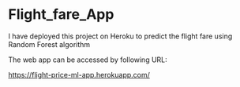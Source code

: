 # Flight_fare_App

I have deployed this project on Heroku to predict the flight fare using Random Forest algorithm

The web app can be accessed by following URL:

https://flight-price-ml-app.herokuapp.com/
